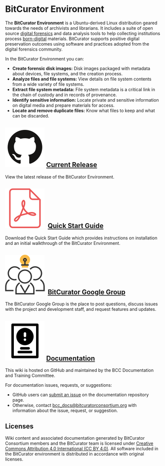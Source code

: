 BitCurator Environment
======================

The **BitCurator Environment** is a Ubuntu-derived Linux distribution geared towards the needs of archivists and librarians. It includes a suite of open source [digital forensics](https://en.wikipedia.org/wiki/Digital_forensics) and data analysis tools to help collecting institutions process [born-digital](https://en.wikipedia.org/wiki/Born-digital) materials. BitCurator supports positive digital preservation outcomes using software and practices adopted from the digital forensics community.

In the BitCurator Environment you can: 

* **Create forensic disk images:** Disk images packaged with metadata about devices, file systems, and the creation process.
* **Analyze files and file systems:** View details on file system contents from a wide variety of file systems.
* **Extract file system metadata:** File system metadata is a critical link in the chain of custody and in records of provenance.
* **Identify sensitive information:** Locate private and sensitive information on digital media and prepare materials for access.
* **Locate and remove duplicate files:** Know what files to keep and what can be discarded.   


![](attachments/github-svgrepo-com.svg)  [Current Release](https://github.com/BitCurator/bitcurator-distro/wiki/Releases#current-release)
-------------------------------------------------------------------------------------------------------------------------
View the latest release of the BitCurator Environment.

![](attachments/pdf-svgrepo-com.svg)  [Quick Start Guide](https://github.com/BitCurator/bitcurator-distro/wiki/Releases#quickstart-guide)
--------------------------------------------------------------------------------------------------------------
Download the Quick Start Guide which provides instructions on installation and an initial walkthrough of the BitCurator Environment. 

![](attachments/teamwork-svgrepo-com.svg)  [BitCurator Google Group](https://groups.google.com/forum/#!forum/bitcurator-users)
------------------------------------------------------------------------------------------------------------------------------------------------
The BitCurator Google Group is the place to post questions, discuss issues with the project and development staff, and request features and updates.

![](attachments/instruction-support-information-svgrepo-com.svg)  [Documentation](https://github.com/BitCurator/documentation)
----------------------------------------------------------------------
This wiki is hosted on GitHub and maintained by the BCC Documentation and Training Committee.

For documentation issues, requests, or suggestions:
  * GitHub users can [submit an issue](https://github.com/BitCurator/documentation/issues) on the documentation repository page.
  * Otherwise, contact bcc_docs@bitcuratorconsortium.org with information about the issue, request, or suggestion.


Licenses
--------

Wiki content and associated documentation generated by BitCurator Consortium members and the BitCurator team is licensed under [Creative Commons Attribution 4.0 International (CC BY 4.0)](https://creativecommons.org/licenses/by/4.0/). All software included in the BitCurator environment is distributed in accordance with original licenses.

